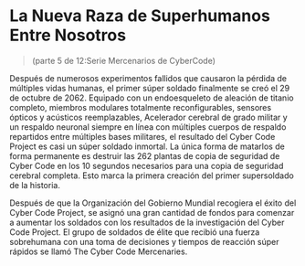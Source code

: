 # La Nueva Raza de Superhumanos Entre Nosotros
 > (parte 5 de 12:Serie Mercenarios de CyberCode)

 Después de numerosos experimentos fallidos que causaron la pérdida de múltiples vidas humanas, el primer súper soldado finalmente se creó el 29 de octubre de 2062. Equipado con un endoesqueleto de aleación de titanio completo, miembros modulares totalmente reconfigurables, sensores ópticos y acústicos reemplazables, Acelerador cerebral de grado militar y un  respaldo neuronal siempre en línea con múltiples cuerpos de respaldo repartidos entre múltiples bases militares, el resultado del Cyber ​​Code Project es casi un súper soldado inmortal.  La única forma de matarlos de forma permanente es destruir las 262 plantas de copia de seguridad de Cyber ​​Code en los 10 segundos necesarios para una copia de seguridad cerebral completa.  Esto marca la primera creación del primer supersoldado de la historia.

 Después de que la Organización del Gobierno Mundial recogiera el éxito del Cyber ​​Code Project, se asignó una gran cantidad de fondos para comenzar a aumentar los soldados con los resultados de la investigación del Cyber ​​Code Project.  El grupo de soldados de élite que recibió una fuerza sobrehumana con una toma de decisiones y tiempos de reacción súper rápidos se llamó The Cyber ​​​​Code Mercenaries.
